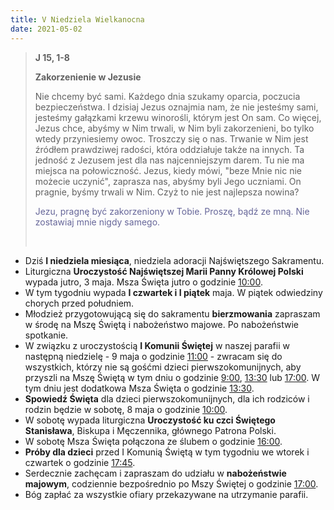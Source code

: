 ```yaml
---
title: V Niedziela Wielkanocna
date: 2021-05-02
---
```


> **J 15, 1-8**
>
> **Zakorzenienie w Jezusie**
>
> Nie chcemy być sami. Każdego dnia szukamy oparcia, poczucia bezpieczeństwa. I dzisiaj Jezus oznajmia nam, że nie jesteśmy sami, jesteśmy gałązkami krzewu winorośli, którym jest On sam. Co więcej, Jezus chce, abyśmy w Nim trwali, w Nim byli zakorzenieni, bo tylko wtedy przyniesiemy owoc. Troszczy się o nas. Trwanie w Nim jest źródłem prawdziwej radości, która oddziałuje także na innych. Ta jedność z Jezusem jest dla nas najcenniejszym darem. Tu nie ma miejsca na połowiczność. Jezus, kiedy mówi, "beze Mnie nic nie możecie uczynić", zaprasza nas, abyśmy byli Jego uczniami. On pragnie, byśmy trwali w Nim. Czyż to nie jest najlepsza nowina?
>
> <span style="color: #666699;">Jezu, pragnę być zakorzeniony w Tobie. Proszę, bądź ze mną. Nie zostawiaj mnie nigdy samego. </span>
>
> &nbsp;

- Dziś **I niedziela miesiąca**, niedziela adoracji Najświętszego Sakramentu.
- Liturgiczna **Uroczystość Najświętszej Marii Panny Królowej Polski** wypada jutro, 3 maja. Msza Święta jutro o godzinie <u>10:00</u>.
- W tym tygodniu wypada **I czwartek i I piątek** maja. W piątek odwiedziny chorych przed południem.
- Młodzież przygotowującą się do sakramentu **bierzmowania** zapraszam w środę na Mszę Świętą i nabożeństwo majowe. Po nabożeństwie spotkanie.
- W związku z uroczystością **I Komunii Świętej** w naszej parafii w następną niedzielę - 9 maja o godzinie <u>11:00</u> - zwracam się do wszystkich, którzy nie są gośćmi dzieci pierwszokomunijnych, aby przyszli na Mszę Świętą w tym dniu o godzinie <u>9:00</u>, <u>13:30</u> lub <u>17:00</u>. W tym dniu jest dodatkowa Msza Święta o godzinie <u>13:30</u>.
- **Spowiedź Święta** dla dzieci pierwszokomunijnych, dla ich rodziców i rodzin będzie w sobotę, 8 maja o godzinie <u>10:00</u>.
- W sobotę wypada liturgiczna **Uroczystość ku czci Świętego Stanisława**, Biskupa i Męczennika, głównego Patrona Polski.
- W sobotę Msza Święta połączona ze ślubem o godzinie <u>16:00</u>.
- **Próby dla dzieci** przed I Komunią Świętą w tym tygodniu we wtorek i czwartek o godzinie <u>17:45</u>.
- Serdecznie zachęcam i zapraszam do udziału w **nabożeństwie majowym**, codziennie bezpośrednio po Mszy Świętej o godzinie <u>17:00</u>.
- Bóg zapłać za wszystkie ofiary przekazywane na utrzymanie parafii.
